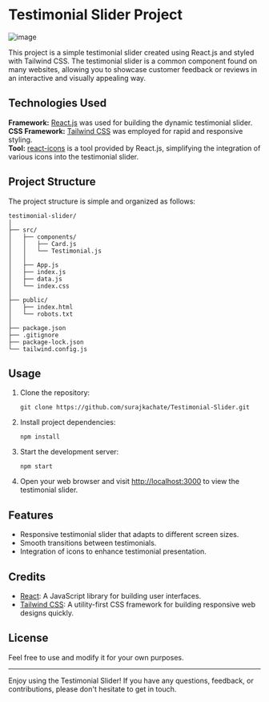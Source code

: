 # Testimonial Slider Project

![image](https://github.com/surajkachate/Testimonial-Slider/assets/89270012/0a6b65f7-28bb-4ba2-9ff4-0844761ef207)

This project is a simple testimonial slider created using React.js and styled with Tailwind CSS. The testimonial slider is a common component found on many websites, allowing you to showcase customer feedback or reviews in an interactive and visually appealing way.

## Technologies Used
**Framework:** [React.js](https://react.dev/) was used for building the dynamic testimonial slider.<br/>
**CSS Framework:** [Tailwind CSS](https://tailwindcss.com/) was employed for rapid and responsive styling.</br>
**Tool:** [react-icons](https://react-icons.github.io/react-icons/) is a tool provided by React.js, simplifying the integration of various icons into the testimonial slider.</br>

## Project Structure

The project structure is simple and organized as follows:

```
testimonial-slider/
│
├── src/
│   ├── components/
│   │   ├── Card.js
│   │   └── Testimonial.js
│   │
│   ├── App.js
│   ├── index.js
│   ├── data.js
│   └── index.css
│
├── public/
│   ├── index.html
│   └── robots.txt
│
├── package.json
├── .gitignore
├── package-lock.json
└── tailwind.config.js
```

## Usage

1. Clone the repository:

   ```
   git clone https://github.com/surajkachate/Testimonial-Slider.git
   ```

2. Install project dependencies:

   ```
   npm install
   ```

3. Start the development server:

   ```
   npm start
   ```

4. Open your web browser and visit [http://localhost:3000](http://localhost:3000) to view the testimonial slider.

## Features

- Responsive testimonial slider that adapts to different screen sizes.
- Smooth transitions between testimonials.
- Integration of icons to enhance testimonial presentation.

## Credits

- [React](https://react.dev/): A JavaScript library for building user interfaces.
- [Tailwind CSS](https://tailwindcss.com/): A utility-first CSS framework for building responsive web designs quickly.

## License

Feel free to use and modify it for your own purposes.

---

Enjoy using the Testimonial Slider! If you have any questions, feedback, or contributions, please don't hesitate to get in touch.
